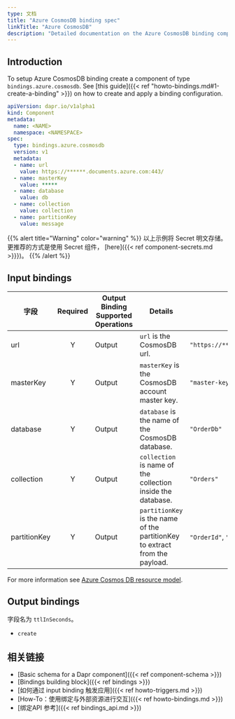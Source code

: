 ```yaml
---
type: 文档
title: "Azure CosmosDB binding spec"
linkTitle: "Azure CosmosDB"
description: "Detailed documentation on the Azure CosmosDB binding component"
---
```


## Introduction

To setup Azure CosmosDB binding create a component of type `bindings.azure.cosmosdb`. See [this guide]({{< ref "howto-bindings.md#1-create-a-binding" >}}) on how to create and apply a binding configuration.


```yaml
apiVersion: dapr.io/v1alpha1
kind: Component
metadata:
  name: <NAME>
  namespace: <NAMESPACE>
spec:
  type: bindings.azure.cosmosdb
  version: v1
  metadata:
  - name: url
    value: https://******.documents.azure.com:443/
  - name: masterKey
    value: *****
  - name: database
    value: db
  - name: collection
    value: collection
  - name: partitionKey
    value: message
```

{{% alert title="Warning" color="warning" %}}
以上示例将 Secret 明文存储。 更推荐的方式是使用 Secret 组件， [here]({{< ref component-secrets.md >}}})。
{{% /alert %}}

## Input bindings

| 字段           | Required | Output Binding Supported Operations | Details                                                                     | Example:                                    |
| ------------ |:--------:| ----------------------------------- | --------------------------------------------------------------------------- | ------------------------------------------- |
| url          |    Y     | Output                              | `url` is the CosmosDB url.                                                  | `"https://******.documents.azure.com:443/"` |
| masterKey    |    Y     | Output                              | `masterKey` is the CosmosDB account master key.                             | `"master-key"`                              |
| database     |    Y     | Output                              | `database` is the name of the CosmosDB database.                            | `"OrderDb"`                                 |
| collection   |    Y     | Output                              | `collection` is name of the collection inside the database.                 | `"Orders"`                                  |
| partitionKey |    Y     | Output                              | `partitionKey` is the name of the partitionKey to extract from the payload. | `"OrderId"`, `"message"`                    |

For more information see [Azure Cosmos DB resource model](https://docs.microsoft.com/en-us/azure/cosmos-db/account-databases-containers-items).

## Output bindings

字段名为 `ttlInSeconds`。

- `create`

## 相关链接

- [Basic schema for a Dapr component]({{< ref component-schema >}})
- [Bindings building block]({{< ref bindings >}})
- [如何通过 input binding 触发应用]({{< ref howto-triggers.md >}})
- [How-To：使用绑定与外部资源进行交互]({{< ref howto-bindings.md >}})
- [绑定API 参考]({{< ref bindings_api.md >}})
